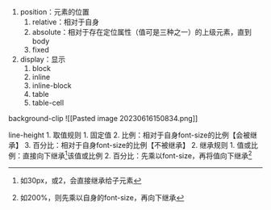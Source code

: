 1. position：元素的位置
	1. relative：相对于自身
	2. absolute：相对于存在定位属性（值可是三种之一）的上级元素，直到body
	3. fixed
2. display：显示
	1. block
	2. inline
	3. inline-block
	4. table
	5. table-cell

background-clip
![[Pasted image 20230616150834.png]] 


line-height
	1. 取值规则
		1. 固定值
		2. 比例：相对于自身font-size的比例【会被继承】
		3. 百分比：相对于自身font-size的比例【不被继承】
	2. 继承规则
		1. 值或比例：直接向下继承[^1]该值或比例
		2. 百分比：先乘以font-size，再将值向下继承[^2]

[^1]: 如30px，或2，会直接继承给子元素
[^2]: 如200%，则先乘以自身的font-size，再向下继承